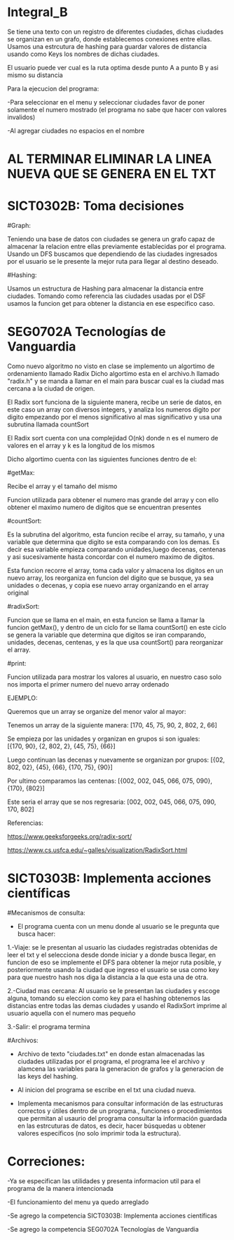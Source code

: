 # Integral_B
Se tiene una texto con un registro de diferentes ciudades, dichas ciudades se organizan en un grafo, donde establecemos conexiones entre ellas. Usamos una estrcutura de hashing para guardar valores de distancia usando como Keys los nombres de dichas ciudades.

El usuario puede ver cual es la ruta optima desde punto A a punto B y asi mismo su distancia 

Para la ejecucion del programa:

-Para seleccionar en el menu y seleccionar ciudades favor de poner solamente el numero mostrado (el programa no sabe que hacer con valores invalidos)

-Al agregar ciudades no espacios en el nombre 

# AL TERMINAR ELIMINAR LA LINEA NUEVA QUE SE GENERA EN EL TXT 

# SICT0302B: Toma decisiones

#Graph:

Teniendo una base de datos con ciudades se genera un grafo capaz de almacenar la relacion entre ellas previamente establecidas por el programa.
Usando un DFS buscamos que dependiendo de las ciudades ingresados por el usuario se le presente la mejor ruta para llegar al destino deseado.

#Hashing:

Usamos un estructura de Hashing para almacenar la distancia entre ciudades.
Tomando como referencia las ciudades usadas por el DSF usamos la funcion get para obtener la distancia en ese especifico caso.

# SEG0702A Tecnologías de Vanguardia

Como nuevo algoritmo no visto en clase se implemento un algortimo de ordenamiento llamado Radix
Dicho algortimo esta en el archivo.h llamado "radix.h" y se manda a llamar en el main para buscar cual es la ciudad mas cercana a la ciudad de origen.

El Radix sort funciona de la siguiente manera, recibe un serie de datos, en este caso un array con diversos integers, y analiza los numeros digito por digito empezando por el menos significativo al mas significativo y usa una subrutina llamada countSort

El Radix sort cuenta con una complejidad O(nk) donde n es el numero de valores en el array y k es la longitud de los mismos

Dicho algortimo cuenta con las siguientes funciones dentro de el:

 #getMax:
 
 Recibe el array y el tamaño del mismo
 
 Funcion utilizada para obtener el numero mas grande del array y con ello obtener el maximo numero de digitos que se encuentran presentes
 
 #countSort:
 
 Es la subrutina del algoritmo, esta funcion recibe el array, su tamaño, y una variable que determina que digito se esta comparando con los demas. Es decir esa variable empieza comparando unidades,luego decenas, centenas y asi sucesivamente hasta concordar con el numero maximo de digitos. 
 
 Esta funcion recorre el array, toma cada valor y almacena los digitos en un nuevo array, los reorganiza en funcion del digito que se busque, ya sea unidades o decenas, y copia ese nuevo array organizando en el array original 
 
 #radixSort:
 
 Funcion que se llama en el main, en esta funcion se llama a llamar la funcion getMax(), y dentro de un ciclo for se llama countSort() en este ciclo se genera la variable que determina que digitos se iran comparando, unidades, decenas, centenas, y es la que usa countSort() para reorganizar el array. 
 
 #print: 
 
 Funcion utilizada para mostrar los valores al usuario, en nuestro caso solo nos importa el primer numero del nuevo array ordenado

EJEMPLO:

Queremos que un array se organize del menor valor al mayor:

Tenemos un array de la siguiente manera: 
        [170, 45, 75, 90, 2, 802, 2, 66]
        
Se empieza por las unidades y organizan en grupos si son iguales:        
        [{170, 90}, {2, 802, 2}, {45, 75}, {66}]
        
Luego continuan las decenas y nuevamente se organizan por grupos:
        [{02, 802, 02}, {45}, {66}, {170, 75}, {90}]
        
Por ultimo comparamos las centenas:
        [{002, 002, 045, 066, 075, 090}, {170}, {802}]
        
Este seria el array que se nos regresaria:
        [002, 002, 045, 066, 075, 090, 170, 802]

Referencias:

https://www.geeksforgeeks.org/radix-sort/

https://www.cs.usfca.edu/~galles/visualization/RadixSort.html


# SICT0303B: Implementa acciones científicas
#Mecanismos de consulta:
* El programa cuenta con un menu donde al usuario se le pregunta que busca hacer:
 
 1.-Viaje: se le presentan al usuario las ciudades registradas obtenidas de leer el txt y el selecciona desde donde iniciar y a donde busca llegar, en funcion de eso se implemente el DFS para obtener la mejor ruta posible, y posteriormente usando la ciudad que ingreso el usuario se usa como key para que nuestro hash nos diga la distancia a la que esta una de otra.
 
 2.-Ciudad mas cercana: Al usuario se le presentan las ciudades y escoge alguna, tomando su eleccion como key para el hashing obtenemos las distancias entre todas las demas ciudades y usando el RadixSort imprime al usuario aquella con el numero mas pequeño  
 
 3.-Salir: el programa termina 
 
#Archivos:
* Archivo de texto "ciudades.txt" en donde estan almacenadas las ciudades utilizadas por el programa, el programa lee el archivo y alamcena las variables para la generacion de grafos y la generacion de las keys del hashing.

* Al inicion del programa se escribe en el txt una ciudad nueva.

* Implementa mecanismos para consultar información de las estructuras correctos y útiles dentro de un programa., funciones o procedimientos que permitan al usaurio del programa consultar la información guardada en las estrcuturas de datos, es decir, hacer búsquedas u obtener valores específicos (no solo imprimir toda la estructura).

# Correciones:

 -Ya se especifican las utilidades y presenta informacion util para el programa de la manera intencionada
 
 -El funcionamiento del menu ya quedo arreglado
 
 -Se agrego la competencia SICT0303B: Implementa acciones científicas
 
 -Se agrego la competencia SEG0702A Tecnologías de Vanguardia
